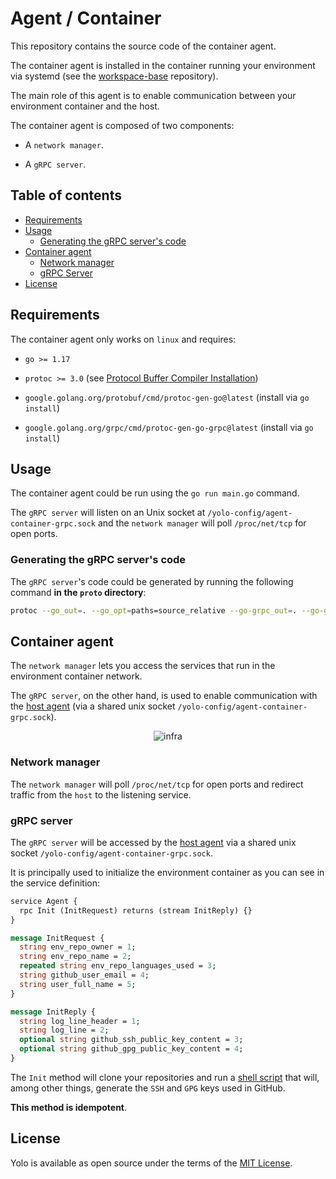 # Agent / Container

This repository contains the source code of the container agent. 

The container agent is installed in the container running your environment via systemd (see the [workspace-base](https://github.com/yolo-sh/workspace-base) repository).

The main role of this agent is to enable communication between your environment container and the host.

The container agent is composed of two components: 

 - A `network manager`.

 - A `gRPC server`.

## Table of contents
- [Requirements](#requirements)
- [Usage](#usage)
  - [Generating the gRPC server's code](#generating-the-grpc-servers-code)
- [Container agent](#container-agent)
  - [Network manager](#network-manager)
  - [gRPC Server](#grpc-server)
- [License](#license)

## Requirements

The container agent only works on `linux` and requires:

  - `go >= 1.17`

  - `protoc >= 3.0` (see [Protocol Buffer Compiler Installation](https://grpc.io/docs/protoc-installation/))
  
  - `google.golang.org/protobuf/cmd/protoc-gen-go@latest` (install via `go install`)
  
  - `google.golang.org/grpc/cmd/protoc-gen-go-grpc@latest` (install via `go install`)

## Usage

The container agent could be run using the `go run main.go` command. 

The `gRPC server` will listen on an Unix socket at `/yolo-config/agent-container-grpc.sock` and the `network manager` will poll `/proc/net/tcp` for open ports.

### Generating the gRPC server's code

The `gRPC server`'s code could be generated by running the following command **in the `proto` directory**:

```bash
protoc --go_out=. --go_opt=paths=source_relative --go-grpc_out=. --go-grpc_opt=paths=source_relative agent_container.proto
```

## Container agent

The `network manager` lets you access the services that run in the environment container network. 

The `gRPC server`, on the other hand, is used to enable communication with the [host agent](https://github.com/yolo-sh/agent) (via a shared unix socket `/yolo-config/agent-container-grpc.sock`).

<p align="center">
  <img src="https://user-images.githubusercontent.com/1233275/187863602-775b14db-f88d-4bfd-9b0b-c543643d020e.png" alt="infra" />
</p>

### Network manager

The `network manager` will poll `/proc/net/tcp` for open ports and redirect traffic from the `host` to the listening service.

### gRPC server

The `gRPC server` will be accessed by the [host agent](https://github.com/yolo-sh/agent) via a shared unix socket `/yolo-config/agent-container-grpc.sock`.

It is principally used to initialize the environment container as you can see in the service definition:

```proto
service Agent {
  rpc Init (InitRequest) returns (stream InitReply) {}
}

message InitRequest {
  string env_repo_owner = 1;
  string env_repo_name = 2;
  repeated string env_repo_languages_used = 3;
  string github_user_email = 4;
  string user_full_name = 5;
}

message InitReply {
  string log_line_header = 1;
  string log_line = 2;
  optional string github_ssh_public_key_content = 3;
  optional string github_gpg_public_key_content = 4;
}
```

The `Init` method will clone your repositories and run a [shell script](https://github.com/yolo-sh/agent-container/blob/main/internal/grpcserver/init.sh) that will, among other things, generate the `SSH` and `GPG` keys used in GitHub.

**This method is idempotent**.

## License

Yolo is available as open source under the terms of the [MIT License](http://opensource.org/licenses/MIT).

